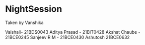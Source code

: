 # NightSession

Taken by Vanshika

Vaishali- 21BDS0043
Aditya Prasad - 21BIT0428
Akshat Chaube - 21BCE0245
Sanjeev R M - 21BCE0430
Ashutosh 21BCE0632
